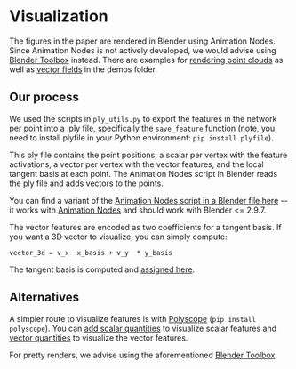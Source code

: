 # Visualization
The figures in the paper are rendered in Blender using Animation Nodes. Since Animation Nodes is not actively developed, we would advise using [Blender Toolbox](https://github.com/HTDerekLiu/BlenderToolbox) instead. There are examples for [rendering point clouds](https://github.com/HTDerekLiu/BlenderToolbox/blob/master/demos/demo_pointCloudScalars.py) as well as [vector fields](https://github.com/HTDerekLiu/BlenderToolbox/blob/master/demos/demo_vectorField.py) in the demos folder.

## Our process
We used the scripts in `ply_utils.py` to export the features in the network per point into a .ply file, specifically the `save_feature` function (note, you need to install plyfile in your Python environment: `pip install plyfile`).

This ply file contains the point positions, a scalar per vertex with the feature activations, a vector per vertex with the vector features, and the local tangent basis at each point. The Animation Nodes script in Blender reads the ply file and adds vectors to the points.

You can find a variant of the [Animation Nodes script in a Blender file here](https://github.com/rubenwiersma/blender-pointcloud) -- it works with [Animation Nodes](https://animation-nodes.com/) and should work with Blender <= 2.9.7.

The vector features are encoded as two coefficients for a tangent basis. If you want a 3D vector to visualize, you can simply compute:
```
vector_3d = v_x  x_basis + v_y  * y_basis
```

The tangent basis is computed and [assigned here]( https://github.com/rubenwiersma/deltaconv/blob/9768cb8f0d29c14065c750682be58f5386f77701/deltaconv/models/deltanet_base.py#L61).

## Alternatives
A simpler route to visualize features is with [Polyscope](https://polyscope.run/py/) (`pip install polyscope`). You can [add scalar quantities](https://polyscope.run/py/structures/point_cloud/scalar_quantities/) to visualize scalar features and [vector quantities](https://polyscope.run/py/structures/point_cloud/vector_quantities/) to visualize the vector features.

For pretty renders, we advise using the aforementioned [Blender Toolbox](https://github.com/HTDerekLiu/BlenderToolbox).